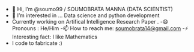 - 👋 Hi, I’m @soumo99 / SOUMOBRATA MANNA (DATA SCIENTIST)
- 👀 I’m interested in ... Data science and python development
- Currently working on Artifical Intelligence Research Paper . 
-😄 Pronouns : He/Him
-📫 How to reach me: soumobrata14@gmail.com
-⚡ Interesting fact: I like Mathematics 
- I code to fabricate :)




<!---
soumo99/soumo99 is a ✨ special ✨ repository because its `README.md` (this file) appears on your GitHub profile.
You can click the Preview link to take a look at your changes.
--->
